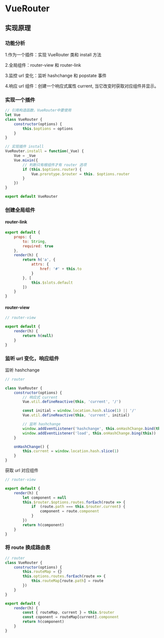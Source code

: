 # VueRouter

## 实现原理

### 功能分析

1.作为一个插件：实现 VueRouter 类和 install 方法

2.全局组件：router-view 和 router-link

3.监控 url 变化：监听 hashchange 和 popstate 事件

4.响应 url 组件：创建一个响应式属性 current, 当它改变时获取对应组件并显示。

### 实现一个插件

```js
// 引用构造函数，VueRouter中要使用
let Vue
class VueRouter {
    constructor(options) {
        this.$options = options
    }
} 

// 实现插件 install
VueRouter.install = function(_Vue) {
    Vue = _Vue
    Vue.mixin({
        // 判断只有根组件才有 router 选项
        if (this.$options.router) {
            Vue.prorotype.$router = this. $options.router
        }
    })
}

export default VueRouter
```

### 创建全局组件

#### router-link

```js
export default {
    props: {
        to: String,
        required: true
    },
    render(h) {
        return h('a', {
            attrs: {
                href: '#' + this.to
            }
        }, [
            this.$slots.default
        ])
    }
}
```

#### router-view

```js
// router-view

export default {
    render(h) {
        return h(null)
    }
}
```

### 监听 url 变化，响应组件

监听 hashchange

```js
// router

class VueRouter {
    constructor(options) {
        // 响应式 current
        Vue.util.defineReactive(this, 'current', '/')

        const initial = window.location.hash.slice(1) || '/'
        Vue.util.defineReactive(this, 'current', initial)

        // 监听 hashchange
        window.addEventListener('hashchange', this.onHashChange.bind(this))
        window.addEventListener('load', this.onHashChange.bing(this))
    }

    onHashChange() {
        this.current = window.location.hash.slice(1)
    }
}
```

获取 url 对应组件

```js
// router-view

export default {
    render(h) {
        let component = null
        this.$router.$options.routes.forEach(route => {
            if  (route.path === this.$router.current) {
                component = route.component
            }
        })
        return h(component)
    }
}
```

### 将 route 换成路由表

```js
// router
class VueRouter {
    constructor(options) {
        this.routeMap = {}
        this.options.routes.forEach(route => {
            this.routeMap[route.path] = route
        })
    }
}
```

```js
export default {
    render(h) {
        const { routeMap, current } = this.$router
        const coponent = routeMap[current].component
        return h(component)
    }
}
```

